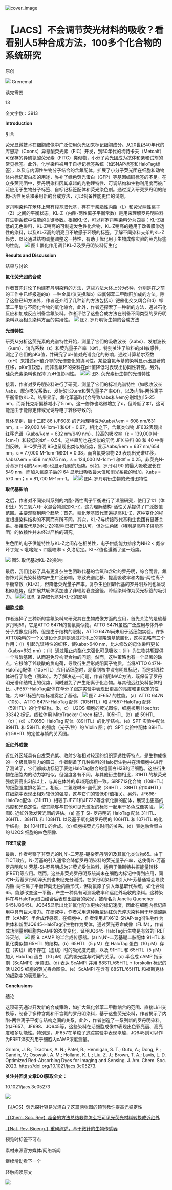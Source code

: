 ﻿![cover_image](https://mmbiz.qpic.cn/mmbiz_jpg/wzBk7nZmzgq7v9Dg22Sz7VtfIJUOJaRxzFMvicfgB2U9ExFCV1MtqqPN4KETvtEfxrIY5QHQia7BjSibWanV6xIyg/0?wx_fmt=jpeg) 

#  【JACS】不会调节荧光材料的吸收？看看别人5种合成方法，100多个化合物的系统研究 
 
 原创

![](../asset/2023-10-19_15efce9b57811399f7df9886919410b9_0.png)
Grenemal

读完需要

13

全文字数：3913

**Introduction**

引言

荧光显微技术在细胞成像中广泛使用荧光团来标记细胞成分。从20世纪40年代的库恩斯（Coons）异氰酸荧光素（FIC）开发，到50年代的梅特卡夫（Metcalf）可保存的异硫氰酸荧光素（FITC）类似物，小分子荧光团成为抗体和亲和试剂的常见标签。此外，化学染料被用于自标记标签系统（如SNAP标签和HaloTag标签），以及与内源性生物分子结合的含氟配体，扩展了小分子荧光团在细胞和动物体内标记蛋白质的用途，弥补了绿色荧光蛋白（GFP）等基因编码标签的不足。在众多荧光团中，罗丹明染料因其卓越的光物理特性、可调结构和生物利用度而被广泛应用于生物分子标签、自标记标签配体和荧光染色剂。通过深入研究罗丹明的结构-活性关系和采用新的合成方法，可以制备性能更佳的试剂。

罗丹明染料在苯环上带有羧基取代基，存在于亲脂性内酯（L）和荧光两性离子（Z）之间的平衡状态。KL-Z（内酯-两性离子平衡常数）是用来理解罗丹明染料在生物系统中性能的关键参数。根据KL-Z，可以将罗丹明染料分为四类：KL-Z极低的无色染料，KL-Z稍高的可制造发色性化合物，KL-Z稍高的适用于改善膜渗透性的染料，以及KL-Z高的明亮且不敏感于环境的标签。了解不同染料支架的KL-Z趋势，以及通过结构调整调整这一特性，有助于优化用于生物成像实验的荧光标签的性能。
![](../asset/2023-10-19_6554e9313f7b11178c1e1d26cdc7d3f9_1.gif)
图 1.氟化作用调节KL-Z及罗丹明染料衍生化

**Results and Discussion**

结果与讨论

**氟化荧光团的合成**

作者首先讨论了构建罗丹明染料的方法，这些方法大体上分为5种，分别是在之前的工作中已经报道的a）一种金属/溴交换和b）四氟邻苯二甲酸酐加成的方法。除了这些已知方法外，作者还介绍了几种新的方法包括c）钯催化交叉耦合和d）邻苯二甲酸与不同化合物的氧化缩合，此外，作者还探索了一种新的方法，通过石化反应和加成反应制备含氟染料。作者评估了这些合成方法在制备不同类型的罗丹明染料以及相关染料方面的实用性。
![](../asset/2023-10-19_9d362badc196c6246c79249872e5d0f7_2.gif)
图2. 罗丹明衍生物的合成方法

**光谱特性**

研究从分析这荧光素的光谱特性开始，测量了它们的吸收波长（λabs）、发射波长（λem）、消光系数（ε）和荧光量子产率（Φf）。特别关注了染料的pH敏感性，测定了它们的pKa值，并研究了pH值对光谱变化的影响，通过计算希尔系数（ηH）来描述pH值介导的光谱变化的协同性。某些含氟苯基的染料显示出显著的红移，pKa值较低，而非含氟环的染料在pH值降低时表现出协同性转变。另外，硅荧光素染料也保持了pH值协同性。
![](../asset/2023-10-19_f20b7e660ee74ccc46166daf13d5939d_3.gif)![](../asset/2023-10-19_38d2e03f94b6dd42a8e887bcb1184582_4.gif)
图3. 荧光素衍生物的光谱特性

接着，作者对罗丹明染料进行了研究，测量了它们的标准光谱特性（如吸收波长λabs、摩尔吸光系数ε、发射波长λem和荧光量子产率Φf），以及内酯-两性离子平衡常数KL-Z。结果显示，氟化苯基取代会导致λabs和λem分别增加15-25 nm，而斯托克斯偏移减小了5 nm。这一修饰也略微增加了ε，但降低了Φf，这可能是由于能隙定律或光诱导电子转移导致的。

具体举例，碳十二胺 86 (JF608) 的光物理特性为λabs/λem = 608 nm/631 nm，ε = 99,000 M-1cm-1 和Φf = 0.67。相比之下，含氟类似物 JF632表现出红移光谱（λabs/λem = 632 nm/649 nm）、较高的吸收率（ε = 139,000 M-1cm-1）和较低的Φf = 0.54。这些趋势也在类似的氘代 JFX 染料 88 和 40 中得到反映。Si-Q罗丹明 95也呈现出类似的趋势，显示λabs/λem = 637 nm/654 nm，ε = 77,000 M-1cm-1和Φf = 0.38，而含氟类似物 29 表现出光谱红移，λabs/λem = 659 nm/675 nm，ε = 124,000 M-1cm-1 和Φf = 0.25。非荧光N-芳基罗丹明的λabs和ε也显示相似的趋势。例如，罗丹明 90 的最大吸收波长在549 nm，而加入氟原子后的 64 显示出吸收最大值和消光系数的增加，λabs = 570 nm；ε = 81,700 M-1cm-1。
![](../asset/2023-10-19_bcd2a845d8f3f64d99cb15c15f9a83ed_5.gif)![](../asset/2023-10-19_efb061736e274febf9cbf8c1eff37c89_6.gif)
图4. 罗丹明衍生物的光谱图特性

**取代基影响**

之后，作者对不同染料系列的内酯-两性离子平衡进行了详细研究，使用了1:1（体积比）的二氧六环-水混合物测定KL-Z，这为理解结构-活性关系提供了广泛数值范围。主要观察到两个趋势：首先，氟化苯基取代普遍提高KL-Z，这种变化的程度根据染料结构的不同而有所不同。其次，KL-Z与桥接取代基和生色团有显著关系。桥接取代基对KL-Z的影响已被广泛认可，但对生色团（特别是高电子供能基团）的依赖性并未经过严格的研究。

生色团的电子供能特性与KL-Z之间存在相关性，电子供能能力排序为NH2 &lt; 氮杂环丁烷 &lt; 吡咯烷 &lt; 四氢喹啉 &lt; 久洛尼定。KL-Z值也遵循了这一趋势。

![](../asset/2023-10-19_bb4472fea58562d64533a83d819a2b59_7.gif)
图5. 取代基对KL-Z的影响

最后，我们比较了具有更复杂生色团取代基的含氧和含硅的罗丹明，综合而言，氟修饰对荧光染料结构产生广泛影响，导致光谱红移、提高吸收率和内酯-两性离子平衡常数（KL-Z），但降低荧光量子产率。复杂生色团取代基的罗丹明系列也呈现相似趋势，但扩展共轭体系加速了非辐射衰变途径，降低染料作为荧光标签的吸引力。
![](../asset/2023-10-19_f2d3885ffd59b146163a1b2124188eba_8.gif)![](../asset/2023-10-19_709f35677d69207594abc78c112cfec7_9.gif)
图6. 复杂取代基对KL-Z的影响

**细胞成像**

作者选择了三种新的含氟染料来研究其在生物成像方面的应用，首先关注的是碳基罗丹明59，它是ATTO 647N的含氟类似物。ATTO 647N虽然广泛应用与体外单分子成像应用种，但是由于结构的限制，ATTO 647N尚未用于活细胞实验。许多ATTO染料的一个关键设计原则是通过将环上的邻羧酸基酰胺化，这种策略有三个作用：（i）引起光谱特性的红移，使λabs&gt;640 nm，比未修改的母体染料更长（λabs=632 nm）；（ii）通过阻止内酯化来强化可见吸收；（iii）为生物共轭提供一个羧酸基团，从而避免异构混合物的问题。然而，这种策略也有一个显著的缺点，它移除了邻羧酸的负电荷，导致衍生后形成阳离子物质。当将ATTO 647N-HaloTag配体（105HTL）应用活细胞时，观察到核中没有明显标记，而是对线粒体进行了染色（图3b）。为了解决这一问题，作者利用MAC方法，既保留了罗丹明光谱和结构上的优势，同时避免了产生阳离子化合物。与其他远红染料配体相比，JF657-HaloTag配体在单分子跟踪实验中表现出更高的亮度和更稳定的性能，为SPT标签的新标准奠定了基础。
![](../asset/2023-10-19_426b796fd467cb2ceec438521120ab03_10.gif)
图7. JF657 的性能。(a）ATTO 647N（105）、ATTO 647N-HaloTag 配体（105HTL）和 JF657-HaloTag 配体（59HTL）的化学结构。(b，c） U2OS 细胞的荧光图像，细胞核用 Hoechst 33342 标记，线粒体用 MitoTracker Green 标记，105HTL（b）或 59HTL（c）；(d）JFX650-HaloTag 配体（89HTL）的化学结构。(e）SPT 实验中配体 89HTL 和 59HTL 的强度（光子/秒）的 Violin 图；(f）SPT 实验中配体 89HTL 和 59HTL 的定位与帧的关系图。

**近红外成像**

近红外区域具有自发荧光低、散射少和相对较深的组织穿透性等特点，是生物成像的一个极具吸引力的窗口。作者制备了几种染料的Halo衍生物并在活细胞中进行了测试了，它们都成功标记了表达HaloTag融合的组蛋白H2B的活细胞。这些衍生物在细胞内的动力学相似，但强度各有不同。与其他衍生物相比，31HTL的核荧光强度要高出3倍以上，与其在体外的卓越亮度相一致。SiRF712化合物（108HTL）的细胞强度排名第二。相反，二氢喹啉Si-卤代胺（36HTL、38HTL和104HTL）在细胞中表现出相对较低的强度，这与它们的较低Φf值相关。另外，JF698-HaloTag配体（31HTL）相较于JF711和JF722等含氧化膦的配体，展现出更高的亮度和光稳定性，使其能够与其他可见光激发的标签一起用于多色成像实验。
![](../asset/2023-10-19_9f5b89616f5c5f78b8f3a8b56d927378_11.gif)
图8. 近红外激发荧光团的评估。(a) 基于 Si- 罗丹明的 HaloTag 配体 31HTL、36HTL、38HTL 和 108HTL 以及基于氧化磷罗丹明的 106HTL 和 107HTL 的化学结构。(b) 104HTL 的合成。(c) 细胞核荧光与时间的关系。(d）表达融合蛋白的 U2OS 细胞的四色图像.

**FRET成像**

最后，作者考察了非荧光的N,N′-二芳基-硼杂罗丹明91及其氟化类似物65。由于TICT效应，N-芳基的引入通常会降低罗丹明染料的荧光量子产率，这使得N-芳基罗丹明和N-芳基-Si-罗丹明成为非荧光受体染料，适用于佛斯特共振能量转移(FRET)等应用。然而，这些非荧光罗丹明系统尚未在细胞内标记中得到应用，同时N-芳基罗丹明淬灭剂也未经充分测试。在罗丹明染料中引入N-芳基通常会导致内酯-两性离子平衡转向无色内酯形式，但将氟原子引入苯基取代系统，如化合物65，能够改变这一平衡，产生一种具有可测吸收率和远红外吸收的染料。这种染料在与HaloTag蛋白结合后表现出显著的荧光，被命名为Janelia Quencher 645(JQ645)。JQ645显示出比非氟化配体更快的标记速度，因此在细胞内标记应用中具有巨大潜力。在研究中，作者采用这种新型远红荧光淬灭染料用于环磷酸腺苷（cAMP）半合成传感器，在细胞中，作者使用JFX612-SNAP-tag衍生物作为供体和新型JQ645-HaloTag衍生物作为受体，通过荧光寿命成像（FLIM），作者成功测量到细胞内cAMP的浓度变化，证明JQ645-HaloTag衍生物是有效的FRET淬灭剂。
![](../asset/2023-10-19_06d4fa367d4924f78f694fd98875288d_12.gif)
图 9. cAMP 的半合成传感器。(a) N,N′-二芳基硼二胺配体 91HTL 和氟化类似物 65HTL 的结构。(b）65HTL（5 μM）在 HaloTag 蛋白（10 μM）存在（实线）或不存在（虚线）时的吸光度光谱，以及 91HTL 和 65HTL（5 μM）加入 HaloTag 蛋白（10 μM）后的吸光度与时间的关系。(c) 半合成 cAMP 指示剂（ScAMPI）示意图。(d) 表达 ScAMPI 并用 88STL/65HTL ± forskolin 标记的活 U2OS 细胞的荧光寿命图像。(e）ScAMPI 在含有 88STL/65HTL 和福斯克林的细胞中的表现量化。

**Conclusions**

结论

这项研究通过开发新的合成策略，如扩大氧化邻苯二甲酸缩合的范围、直接Li/H交换等，制备了多种含氟和不含氟的罗丹明染料，基于这些荧光染料，作者揭示了内酯-两性离子平衡与结构之间的关系，此外，作者创造了一系列新的罗丹明染料，如JF657、JF698、JQ645等，这些染料在活细胞成像中表现出色彩亮丽、高亮度和多功能性。特别是，JF657在单粒子追踪实验中表现卓越，JQ645则可以作为FRET淬灭剂用于细胞内cAMP浓度测量。

Grimm, J. B.; Tkachuk, A. N.; Patel, R.; Hennigan, S. T.; Gutu, A.; Dong, P.; Gandin, V.; Osowski, A. M.; Holland, K. L.; Liu, Z. J.; Brown, T. A.; Lavis, L. D. Optimized Red-Absorbing Dyes for Imaging and Sensing. J. Am. Chem. Soc. 2023. https://doi.org/10.1021/jacs.3c05273.

**关注并回复文章DOI获取全文：**

10.1021/jacs.3c05273

![](../asset/2023-10-19_eb46ebd50de486a852e98de208de520d_13.png)


[【JACS】荧光探针容易光漂白？这篇两张图的顶刊教你提高光稳定性](http://mp.weixin.qq.com/s?__biz=MzkzOTI1OTMwNg==&amp;mid=2247484125&amp;idx=1&amp;sn=8bf9c01a22d0f49adedea18944bd8772&amp;chksm=c2f2e618f5856f0ea0672f190bcc2c23148d07cef50c856ea61095f4cebdbe795ee75919fc1d&amp;scene=21#wechat_redirect)



[【Chem. Soc. Rev】超全的方法总结教你怎么把可见光荧光材料转换成近红外](http://mp.weixin.qq.com/s?__biz=MzkzOTI1OTMwNg==&amp;mid=2247484264&amp;idx=1&amp;sn=5e856045fbd75648a389d7e7258b58fb&amp;chksm=c2f2e7adf5856ebb91e48cd529d688af4b90dd3e9f8928f171dd883801ec9a8b08b5deb8c333&amp;scene=21#wechat_redirect)



[【Nat. Rev. Bioeng.】重磅综述，基于微针的生物传感器](http://mp.weixin.qq.com/s?__biz=MzkzOTI1OTMwNg==&amp;mid=2247484419&amp;idx=2&amp;sn=68c5b32fa5eca06317cc0ee3203a81d2&amp;chksm=c2f2e0c6f58569d02ae3b3a6b441866ca851843216bd9f56956cd045dc8ba21a87a71ef8e7ed&amp;scene=21#wechat_redirect)

预览时标签不可点

素材来源官方媒体/网络新闻

  继续滑动看下一个 

 轻触阅读原文 

  ![](http://mmbiz.qpic.cn/mmbiz_png/wzBk7nZmzgq7v9Dg22Sz7VtfIJUOJaRx0AfgRtlrKZzKwOhTlicicAor2tvrgf1LUONnpYH3wKPRRrtL6nCvs0tQ/0?wx_fmt=png)  

